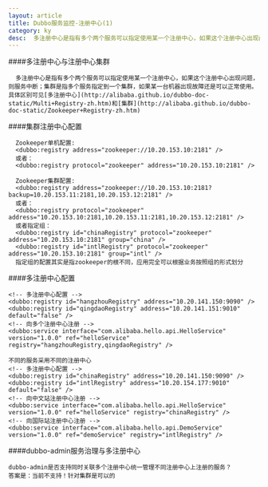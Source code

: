 ```yaml
---
layout: article
title: Dubbo服务监控-注册中心(1)
category: ky
desc:  多注册中心是指有多个两个服务可以指定使用某一个注册中心，如果这个注册中心出现问题
---
```

####多注册中心与注册中心集群

      多注册中心是指有多个两个服务可以指定使用某一个注册中心，如果这个注册中心出现问题，则服务中断；集群是指多个服务指定到一个集群，如果某一台机器出现故障还是可以正常使用。具体区别可见[多注册中心](http://alibaba.github.io/dubbo-doc-static/Multi+Registry-zh.htm)和[集群](http://alibaba.github.io/dubbo-doc-static/Zookeeper+Registry-zh.htm)

####集群注册中心配置
      
      Zookeeper单机配置:
      <dubbo:registry address="zookeeper://10.20.153.10:2181" />
      或者：
      <dubbo:registry protocol="zookeeper" address="10.20.153.10:2181" />

      Zookeeper集群配置:
      <dubbo:registry address="zookeeper://10.20.153.10:2181?backup=10.20.153.11:2181,10.20.153.12:2181" />
      或者：
      <dubbo:registry protocol="zookeeper" address="10.20.153.10:2181,10.20.153.11:2181,10.20.153.12:2181" />
      或者指定组：
      <dubbo:registry id="chinaRegistry" protocol="zookeeper" address="10.20.153.10:2181" group="china" />
      <dubbo:registry id="intlRegistry" protocol="zookeeper" address="10.20.153.10:2181" group="intl" />
      指定组的配置其实是指zookeeper的根不同，应用完全可以根据业务按照组的形式划分

####多注册中心配置
      
    <!-- 多注册中心配置 -->
    <dubbo:registry id="hangzhouRegistry" address="10.20.141.150:9090" />
    <dubbo:registry id="qingdaoRegistry" address="10.20.141.151:9010" default="false" />
    <!-- 向多个注册中心注册 -->
    <dubbo:service interface="com.alibaba.hello.api.HelloService" version="1.0.0" ref="helloService" registry="hangzhouRegistry,qingdaoRegistry" />

    不同的服务采用不同的注册中心
    <!-- 多注册中心配置 -->
    <dubbo:registry id="chinaRegistry" address="10.20.141.150:9090" />
    <dubbo:registry id="intlRegistry" address="10.20.154.177:9010" default="false" />
    <!-- 向中文站注册中心注册 -->
    <dubbo:service interface="com.alibaba.hello.api.HelloService" version="1.0.0" ref="helloService" registry="chinaRegistry" />
    <!-- 向国际站注册中心注册 -->
    <dubbo:service interface="com.alibaba.hello.api.DemoService" version="1.0.0" ref="demoService" registry="intlRegistry" />

####dubbo-admin服务治理与多注册中心

    dubbo-admin是否支持同时关联多个注册中心统一管理不同注册中心上注册的服务？
    答案是：当前不支持！针对集群是可以的

    
      